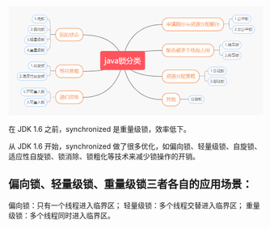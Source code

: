 
![](./_images/java-locks.png)



在 JDK 1.6 之前，synchronized 是重量级锁，效率低下。

从 JDK 1.6 开始，synchronized 做了很多优化，如偏向锁、轻量级锁、自旋锁、适应性自旋锁、锁消除、锁粗化等技术来减少锁操作的开销。



## 偏向锁、轻量级锁、重量级锁三者各自的应用场景：
偏向锁：只有一个线程进入临界区；
轻量级锁：多个线程交替进入临界区；
重量级锁：多个线程同时进入临界区。


